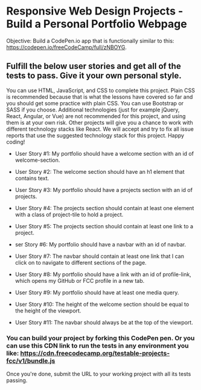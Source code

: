 # Responsive Web Design Projects - Build a Personal Portfolio Webpage
Objective: Build a CodePen.io app that is functionally similar to this: https://codepen.io/freeCodeCamp/full/zNBOYG.

## Fulfill the below user stories and get all of the tests to pass. Give it your own personal style.

You can use HTML, JavaScript, and CSS to complete this project. Plain CSS is recommended because that is what the lessons have covered so far and you should get some practice with plain CSS. You can use Bootstrap or SASS if you choose. Additional technologies (just for example jQuery, React, Angular, or Vue) are not recommended for this project, and using them is at your own risk. Other projects will give you a chance to work with different technology stacks like React. We will accept and try to fix all issue reports that use the suggested technology stack for this project. Happy coding!

- User Story #1: My portfolio should have a welcome section with an id of welcome-section.

- User Story #2: The welcome section should have an h1 element that contains text.

- User Story #3: My portfolio should have a projects section with an id of projects.

- User Story #4: The projects section should contain at least one element with a class of project-tile to hold a project.

- User Story #5: The projects section should contain at least one link to a project.

- ser Story #6: My portfolio should have a navbar with an id of navbar.

- User Story #7: The navbar should contain at least one link that I can click on to navigate to different sections of the page.

- User Story #8: My portfolio should have a link with an id of profile-link, which opens my GitHub or FCC profile in a new tab.

- User Story #9: My portfolio should have at least one media query.

- User Story #10: The height of the welcome section should be equal to the height of the viewport.

- User Story #11: The navbar should always be at the top of the viewport.

### You can build your project by forking this CodePen pen. Or you can use this CDN link to run the tests in any environment you like: https://cdn.freecodecamp.org/testable-projects-fcc/v1/bundle.js

Once you're done, submit the URL to your working project with all its tests passing.

